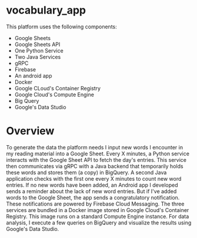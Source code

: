# vocabulary_app

This platform uses the following components:

- Google Sheets
- Google Sheets API
- One Python Service
- Two Java Services
- gRPC
- Firebase
- An android app
- Docker
- Google CLoud's Container Registry
- Google Cloud's Compute Engine
- Big Query
- Google's Data Studio


# Overview
To generate the data the platform needs I input new words I encounter in my reading material into a Google Sheet. Every X minutes, a Python service interacts with the Google Sheet API to fetch the day's entries. This service then communicates via gRPC with a Java backend that temporarily holds these words and stores them (a copy) in BigQuery. A second Java application checks with the first one every X minutes to count new word entries. If no new words have been added, an Android app I developed sends a reminder about the lack of new word entries. But if I've added words to the Google Sheet, the app sends a congratulatory notification. These notifications are powered by Firebase Cloud Messaging. 
The three services are bundled in a Docker image stored in Google Cloud's Container Registry. This image runs on a standard Compute Engine instance. For data analysis, I execute a few queries on BigQuery and visualize the results using Google's Data Studio.
